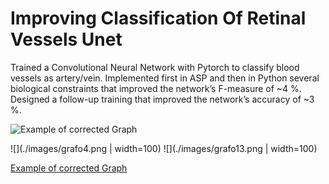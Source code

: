 # Improving Classification Of Retinal Vessels Unet
Trained a Convolutional Neural Network with Pytorch to classify blood vessels as artery/vein. Implemented first in
ASP and then in Python several biological constraints that improved the network’s F-measure of ~4 %. Designed a follow-up
training that improved the network’s accuracy of ~3 %.


![Example of corrected Graph](orientato13.png)

![](./images/grafo4.png | width=100) ![](./images/grafo13.png | width=100)


[Example of corrected Graph](./images/correzioni4.png)
